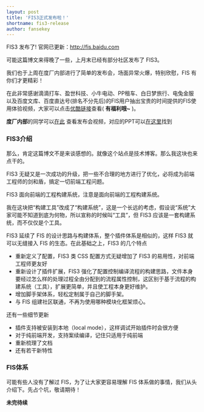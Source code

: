 ```yaml
---
layout: post
title: 'FIS3正式发布啦！'
shortname: fis3-release
author: fansekey
---
```


FIS3 发布了! 官网已更新：http://fis.baidu.com

可能这篇博文来得晚了一些，上月末已经有部分社区发布了 FIS3。

我们也于上周在度厂内部进行了简单的发布会，场面异常火爆，特别欣慰，FIS 有你们才更精彩！

在此非常感谢滴滴打车、盈世科技、小牛电动、PP租车、白日梦旅行、电兔金服以及百度文库、百度直达号(排名不分先后)的FIS用户抽出宝贵的时间提供的FIS使用体验视频，大家可以点击[优酷链接](http://v.youku.com/v_show/id_XMTI5NzA4ODUzNg==.html?from=y1.7-1.2)查看( **有福利哦~** )。

**度厂内部**的同学可以[在此](http://learn.baidu.com/courseInfo.html?courseId=5819&timestamp=v20150729001) 查看发布会视频，对应的PPT可以[在这里](http://agroup.baidu.com/fis/message)找到


### FIS3介绍

那么，肯定这篇博文不是来谈感想的。就像这个站点是技术博客。那么我这块也来点干的。

FIS3 无疑又是一次成功的升级，把一些不合理的地方进行了优化，必将成为前端工程师的剑和盾，搞定一切前端工程问题。

FIS3 面向前端的工程构建系统，注意是面向前端的工程构建系统。

我在这块把“构建工具”改成了“构建系统”，这是一个长远的考虑，假设说“系统”大家可能不知道到底为何物，所以宣称的时候叫“工具”，但 FIS3 应该是一套构建系统，而不仅仅是个工具。

FIS3 延续了 FIS 的设计思路与构建体系，整个插件体系是相似的，这样 FIS3 就可以无缝接入 FIS 的生态。在此基础之上，FIS3 的几个特点

- 重新定义了配置，FIS3 类 CSS 配置方式无疑增加了 FIS3 的易用性，对前端工程师更友好
- 重新设计了插件扩展，FIS3 强化了配置控制编译流程的构建思路，文件本身要经过怎么样的处理过程全由分配到的流程属性控制，这区别于基于流程的构建系统（工具），扩展更简单，并且使工程本身更好维护。
- 增加脚手架体系，轻松定制属于自己的脚手架。
- 与 FIS 组建社区联通，不再为使用哪种模块化框架烦心。

还有一些细节更新

- 插件支持被安装到本地（local mode），这样调试开始插件时会很方便
- 对于纯前端开发，支持案续编译，记住只适用于纯前端
- 重新梳理了文档
- 还有若干新特性


### FIS体系

可能有些人没有了解过 FIS，为了让大家更容易理解 FIS 体系做的事情，我们从头介绍下。先占个坑，敬请期待！

**未完待续**




